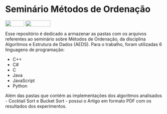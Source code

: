 # Seminário Métodos de Ordenação

<div style="display: inline-block;">
<img align="center" height="20px" width="60px" src="https://img.shields.io/badge/C%2B%2B-00599C?style=for-the-badge&logo=c%2B%2B&logoColor=white"/> 
<img align="center" height="20px" width="80px" src="https://img.shields.io/badge/Made%20for-VSCode-1f425f.svg"/> 
</a> 
</div>

<p> </p>
<p> </p>

<p align="justify">
  
</p>
Esse repositório é dedicado a armazenar as pastas com os arquivos referentes ao seminário sobre Métodos de Ordenação, da disciplina Algoritmos e Estrutura de Dados (AEDS). Para 
o trabalho, foram utilizadas 6 linguagens de programação:

- C++
- C#
- C
- Java
- JavaScript
- Python

Além das pastas que contém as implementações dos algoritmos analisados - Cocktail Sort e Bucket Sort - possui o Artigo em formato PDF com os resultados dos experimentos. 
